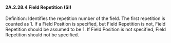 #### 2A.2.28.4 Field Repetition (SI)

Definition: Identifies the repetition number of the field. The first repetition is counted as 1. If a Field Position is specified, but Field Repetition is not, Field Repetition should be assumed to be 1. If Field Position is not specified, Field Repetition should not be specified.
